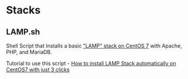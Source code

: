 Stacks
========

LAMP.sh
--------
Shell Script that Installs a basic ["LAMP" stack on CentOS 7](https://lideploy.com/tutorials/how-to-install-lamp-stack-on-centos-7/) with Apache, PHP, and MariaDB.

Tutorial to use this script - [How to install LAMP Stack automatically on CentOS7 with just 3 clicks](https://lideploy.com/tutorials/setup-lamp-stack-automatically-on-centos-7/)
